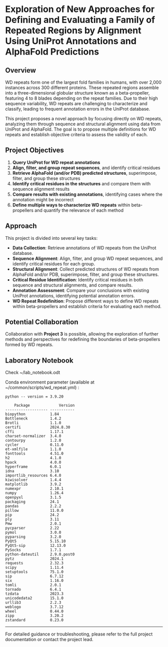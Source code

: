 # Exploration of New Approaches for Defining and Evaluating a Family of Repeated Regions by Alignment Using UniProt Annotations and AlphaFold Predictions

## Overview
WD repeats form one of the largest fold families in humans, with over 2,000 instances across 300 different proteins. These repeated regions assemble into a three-dimensional globular structure known as a beta-propeller, featuring 4 to 8 blades depending on the repeat families. Due to their high sequence variability, WD repeats are challenging to characterize and classify, leading to frequent annotation errors in the UniProt database.

This project proposes a novel approach by focusing directly on WD repeats, analyzing them through sequence and structural alignment using data from UniProt and AlphaFold. The goal is to propose multiple definitions for WD repeats and establish objective criteria to assess the validity of each.

## Project Objectives
1. **Query UniProt for WD repeat annotations**
2. **Align, filter, and group repeat sequences**, and identify critical residues
3. **Retrieve AlphaFold (and/or PDB) predicted structures**, superimpose, filter, and group these structures
4. **Identify critical residues in the structures** and compare them with sequence alignment results
5. **Compare results with existing annotations**, identifying cases where the annotation might be incorrect
6. **Define multiple ways to characterize WD repeats** within beta-propellers and quantify the relevance of each method

## Approach
This project is divided into several key tasks:
- **Data Collection**: Retrieve annotations of WD repeats from the UniProt database.
- **Sequence Alignment**: Align, filter, and group WD repeat sequences, and identify critical residues for each group.
- **Structural Alignment**: Collect predicted structures of WD repeats from AlphaFold and/or PDB, superimpose, filter, and group these structures.
- **Critical Residue Identification**: Identify critical residues in both sequence and structural alignments, and compare results.
- **Annotation Assessment**: Compare your conclusions with existing UniProt annotations, identifying potential annotation errors.
- **WD Repeat Redefinition**: Propose different ways to define WD repeats within beta-propellers and establish criteria for evaluating each method.

## Potential Collaboration
Collaboration with **Project 3** is possible, allowing the exploration of further methods and perspectives for redefining the boundaries of beta-propellers formed by WD repeats.

## Laboratory Notebook  
Check ~/lab_notebook.odt  

Conda environment parameter (available at ~/common/scripts/wd_repeat.yml) :

	python -- version = 3.9.20

		Package             Version
	------------------- -----------
	biopython           1.84
    Bottleneck          1.4.2
    Brotli              1.1.0
    certifi             2024.8.30
    cffi                1.17.1
    charset-normalizer  3.4.0
    contourpy           1.2.0
    cycler              0.11.0
    et-xmlfile          1.1.0
    fonttools           4.51.0
    h2                  4.1.0
    hpack               4.0.0
    hyperframe          6.0.1
    idna                3.10
    importlib_resources 6.4.0
    kiwisolver          1.4.4
    matplotlib          3.9.2
    numexpr             2.10.1
    numpy               1.26.4
    openpyxl            3.1.5
    packaging           24.1
    pandas              2.2.2
    pillow              11.0.0
    pip                 24.2
    ply                 3.11
    Pmw                 2.0.1
    pycparser           2.22
    pymol               3.0.0
    pyparsing           3.2.0
    PyQt5               5.15.10
    PyQt5-sip           12.13.0
    PySocks             1.7.1
    python-dateutil     2.9.0.post0
    pytz                2024.1
    requests            2.32.3
    scipy               1.11.4
    setuptools          75.1.0
    sip                 6.7.12
    six                 1.16.0
    tomli               2.0.1
    tornado             6.4.1
    tzdata              2023.3
    unicodedata2        15.1.0
    urllib3             2.2.3
    weblogo             3.7.12
    wheel               0.44.0
    zipp                3.20.2
    zstandard           0.23.0	


---

For detailed guidance or troubleshooting, please refer to the full project documentation or contact the project lead.
